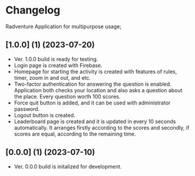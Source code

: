 # Changelog

Radventure Application for multipurpose usage;

## [1.0.0] (1) (2023-07-20)
- Ver. 1.0.0 build is ready for testing. 
- Login page is created with Firebase.
- Homepage for starting the activity is created with features of rules, timer, zoom in and out, and etc.
- Two-factor authentication for answering the question is enabled. Application both checks your location and also asks a question about the place. Every question worth 100 scores.
- Force quit button is added, and it can be used with administrator password.
- Logout button is created.
- Leaderboard page is created and it is updated in every 10 seconds automatically. It arranges firstly according to the scores and secondly, if scores are equal, according to the remaining time.

## [0.0.0] (1) (2023-07-10)
- Ver. 0.0.0 build is initalized for development. 
